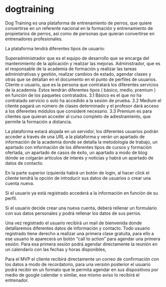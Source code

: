 # dogtraining

Dog Training es una plataforma de entrenamiento de perros, que quiere convertirse en un referente nacional en la formación y entrenamiento de  propietarios de perros, así como de personas que quieran convertirse en entrenadores profesionales. 


La plataforma tendrá diferentes tipos de usuario: 

Superadministrador que es el equipo de desarrollo que se encarga del mantenimiento de la aplicación y realizar las mejoras. 
Administrador, que es el responsable de la academia de formación y realizar las tareas administrativas y gestión, realizar cambios de estado, agendar clases y otras que se detallan en el documento en el punto de perfiles de usuarios. 
Cliente o usuario, que es la persona que contratará los diferentes servicios de la academia. Estos tendrán diferentes tipos ( básico, medio, premium ) en función de los paquetes contratados.
 3.1 Básico es el que no ha contratado servicio o solo ha accedido a la sesión de prueba. 
3.2 Medium el cliente pagará un número de clases determinado y el profesor dará acceso a los diferentes módulos que consideré necesario.
3.3 Premium es para clientes que quieran acceder al curso completo de adiestramiento, que permite la formación a distancia.



La plataforma estará alojada en un servidor, los diferentes usuarios podrán acceder a través de una URL a la plataforma y verán un apartado de información de la academia donde se detalla la metodología de trabajo, un apartado con información de los  diferentes tipos de cursos y formación ofertada, un apartado de casos de éxito, un apartado a modo de blog dónde se colgarán artículos de interés y noticias y habrá un apartado de datos de contacto.

En la parte superior izquierda habrá un botón de login, al hacer click el cliente tendrá la opción de introducir sus datos de usuarios o crear una cuenta nueva. 

Si el usuario ya está registrado accederá a la información en función de su perfil. 

Si el usuario decide crear una nueva cuenta, deberá rellenar un formulario  con sus datos personales y podrá rellenar los datos de sus perros.

 Una vez registrado el usuario recibirá un mail de bienvenida donde detallaremos diferentes datos de información y contacto. Todo usuario registrado tiene derecho a realizar una primera clase gratuita, para ello a ese usuario le aparecerá un botón “call to action” para agendar una primera sesión. Para esa primera sesión podrá agendar directamente la reunión en un calendario con las fechas y horas disponibles,

Para el MVP el cliente recibirá directamente un correo de confirmación con los datos a modo de recordatorio, para una versión posterior el usuario podrá recibir en un formato que le permita agendar en sus dispositivos por medio de google calendar o similar, ese mismo aviso lo recibirá el entrenador.
